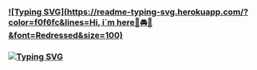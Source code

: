 ### [![Typing SVG](https://readme-typing-svg.herokuapp.com/?color=f0f6fc&lines=Hi, i`m here🚗🚘🚛&font=Redressed&size=100)](https://git.io/typing-svg)
### [![Typing SVG](https://readme-typing-svg.herokuapp.com/?color=f0f6fc&lines=Hello+World🐯🤖&font=Redressed&size=40)](https://git.io/typing-svg)
